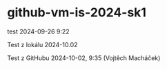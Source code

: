 # github-vm-is-2024-sk1


test 2024-09-26 9:22


Test z lokálu 2024-10.02

Test z GitHubu 2024-10-02, 9:35 (Vojtěch Macháček)
